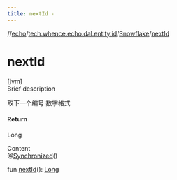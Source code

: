 ```yaml
---
title: nextId -
---
```

//[echo](../../index.md)/[tech.whence.echo.dal.entity.id](../index.md)/[Snowflake](index.md)/[nextId](next-id.md)



# nextId  
[jvm]  
Brief description  


取下一个编号 数字格式



#### Return  


Long

  
Content  
@[Synchronized](https://kotlinlang.org/api/latest/jvm/stdlib/kotlin.jvm/-synchronized/index.html)()  
  
fun [nextId](next-id.md)(): [Long](https://kotlinlang.org/api/latest/jvm/stdlib/kotlin/-long/index.html)  



